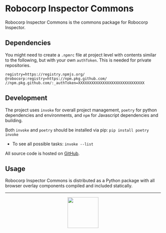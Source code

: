 # Robocorp Inspector Commons

Robocorp Inspector Commons is the commons package for Robocorp Inspector.

## Dependencies

You might need to create a `.npmrc` file at project level with contents similar to the following, but with your own `authToken`.
This is needed for private repositories.

```
registry=https://registry.npmjs.org/
@robocorp:registry=https://npm.pkg.github.com/
//npm.pkg.github.com/:_authToken=XXXXXXXXXXXXXXXXXXXXXXXXXXXXXX
```

## Development

The project uses `invoke` for overall project management, `poetry` for
python dependencies and environments, and `npm` for Javascript dependencies
and building.

Both `invoke` and `poetry` should be installed via pip: `pip install poetry invoke`

- To see all possible tasks: `invoke --list`

All source code is hosted on [GitHub](https://github.com/robocorp/inspector-commons/).

## Usage

Robocorp Inspector Commons is distributed as a Python package with all browser overlay
components compiled and included statically.

---

<p align="center">
  <img height="100" src="https://cdn.robocorp.com/brand/Logo/Dark%20logo%20transparent%20with%20buffer%20space/Dark%20logo%20transparent%20with%20buffer%20space.svg">
</p>
